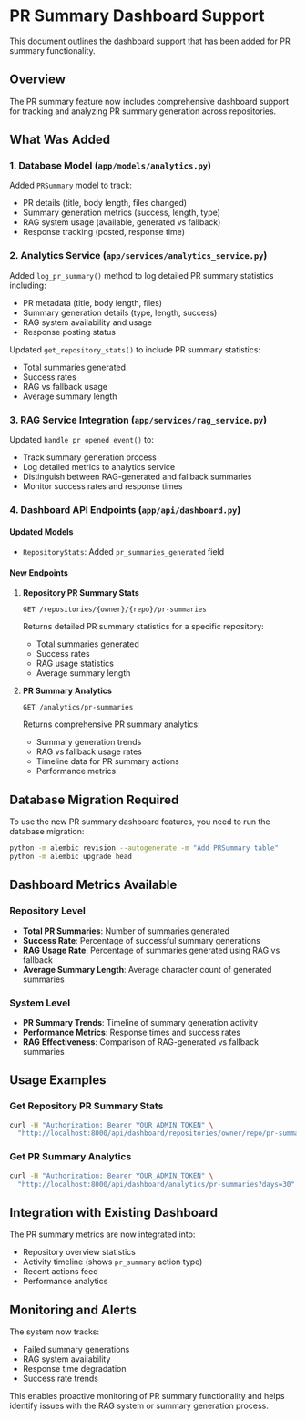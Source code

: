 # PR Summary Dashboard Support

This document outlines the dashboard support that has been added for PR summary functionality.

## Overview

The PR summary feature now includes comprehensive dashboard support for tracking and analyzing PR summary generation across repositories.

## What Was Added

### 1. Database Model (`app/models/analytics.py`)

Added `PRSummary` model to track:
- PR details (title, body length, files changed)
- Summary generation metrics (success, length, type)
- RAG system usage (available, generated vs fallback)
- Response tracking (posted, response time)

### 2. Analytics Service (`app/services/analytics_service.py`)

Added `log_pr_summary()` method to log detailed PR summary statistics including:
- PR metadata (title, body length, files)
- Summary generation details (type, length, success)
- RAG system availability and usage
- Response posting status

Updated `get_repository_stats()` to include PR summary statistics:
- Total summaries generated
- Success rates
- RAG vs fallback usage
- Average summary length

### 3. RAG Service Integration (`app/services/rag_service.py`)

Updated `handle_pr_opened_event()` to:
- Track summary generation process
- Log detailed metrics to analytics service
- Distinguish between RAG-generated and fallback summaries
- Monitor success rates and response times

### 4. Dashboard API Endpoints (`app/api/dashboard.py`)

#### Updated Models
- `RepositoryStats`: Added `pr_summaries_generated` field

#### New Endpoints

1. **Repository PR Summary Stats**
   ```
   GET /repositories/{owner}/{repo}/pr-summaries
   ```
   Returns detailed PR summary statistics for a specific repository:
   - Total summaries generated
   - Success rates
   - RAG usage statistics
   - Average summary length

2. **PR Summary Analytics**
   ```
   GET /analytics/pr-summaries
   ```
   Returns comprehensive PR summary analytics:
   - Summary generation trends
   - RAG vs fallback usage rates
   - Timeline data for PR summary actions
   - Performance metrics

## Database Migration Required

To use the new PR summary dashboard features, you need to run the database migration:

```bash
python -m alembic revision --autogenerate -m "Add PRSummary table"
python -m alembic upgrade head
```

## Dashboard Metrics Available

### Repository Level
- **Total PR Summaries**: Number of summaries generated
- **Success Rate**: Percentage of successful summary generations
- **RAG Usage Rate**: Percentage of summaries generated using RAG vs fallback
- **Average Summary Length**: Average character count of generated summaries

### System Level
- **PR Summary Trends**: Timeline of summary generation activity
- **Performance Metrics**: Response times and success rates
- **RAG Effectiveness**: Comparison of RAG-generated vs fallback summaries

## Usage Examples

### Get Repository PR Summary Stats
```bash
curl -H "Authorization: Bearer YOUR_ADMIN_TOKEN" \
  "http://localhost:8000/api/dashboard/repositories/owner/repo/pr-summaries"
```

### Get PR Summary Analytics
```bash
curl -H "Authorization: Bearer YOUR_ADMIN_TOKEN" \
  "http://localhost:8000/api/dashboard/analytics/pr-summaries?days=30"
```

## Integration with Existing Dashboard

The PR summary metrics are now integrated into:
- Repository overview statistics
- Activity timeline (shows `pr_summary` action type)
- Recent actions feed
- Performance analytics

## Monitoring and Alerts

The system now tracks:
- Failed summary generations
- RAG system availability
- Response time degradation
- Success rate trends

This enables proactive monitoring of PR summary functionality and helps identify issues with the RAG system or summary generation process. 